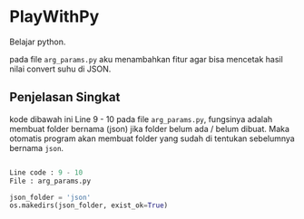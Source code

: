 # PlayWithPy
Belajar python.

pada file `arg_params.py` aku menambahkan fitur agar bisa mencetak hasil nilai convert suhu di JSON.

## Penjelasan Singkat

kode dibawah ini Line 9 - 10 pada file `arg_params.py`, fungsinya adalah membuat folder bernama (json) jika folder belum ada / belum dibuat. Maka otomatis program akan membuat folder yang sudah di tentukan sebelumnya bernama `json`.
````python

Line code : 9 - 10
File : arg_params.py

json_folder = 'json'
os.makedirs(json_folder, exist_ok=True)
````


